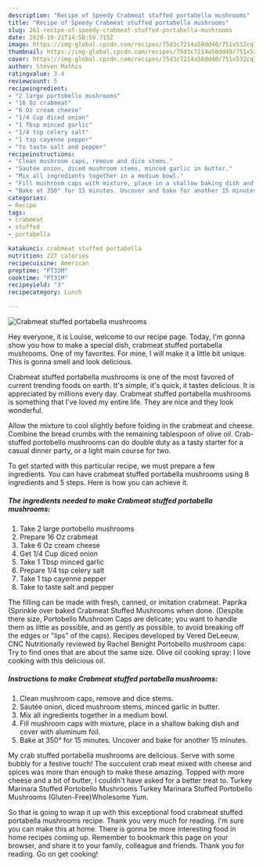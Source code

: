 ```yaml
---
description: "Recipe of Speedy Crabmeat stuffed portabella mushrooms"
title: "Recipe of Speedy Crabmeat stuffed portabella mushrooms"
slug: 261-recipe-of-speedy-crabmeat-stuffed-portabella-mushrooms
date: 2020-10-21T14:58:59.715Z
image: https://img-global.cpcdn.com/recipes/75d3c7214a58dd40/751x532cq70/crabmeat-stuffed-portabella-mushrooms-recipe-main-photo.jpg
thumbnail: https://img-global.cpcdn.com/recipes/75d3c7214a58dd40/751x532cq70/crabmeat-stuffed-portabella-mushrooms-recipe-main-photo.jpg
cover: https://img-global.cpcdn.com/recipes/75d3c7214a58dd40/751x532cq70/crabmeat-stuffed-portabella-mushrooms-recipe-main-photo.jpg
author: Steven Mathis
ratingvalue: 3.4
reviewcount: 5
recipeingredient:
- "2 large portobello mushrooms"
- "16 Oz crabmeat"
- "6 Oz cream cheese"
- "1/4 Cup diced onion"
- "1 Tbsp minced garlic"
- "1/4 tsp celery salt"
- "1 tsp cayenne pepper"
- "to taste salt and pepper"
recipeinstructions:
- "Clean mushroom caps, remove and dice stems."
- "Sautée onion, diced mushroom stems, minced garlic in butter."
- "Mix all ingredients together in a medium bowl."
- "Fill mushroom caps with mixture, place in a shallow baking dish and cover with aluminum foil."
- "Bake at 350° for 15 minutes. Uncover and bake for another 15 minutes."
categories:
- Recipe
tags:
- crabmeat
- stuffed
- portabella

katakunci: crabmeat stuffed portabella 
nutrition: 227 calories
recipecuisine: American
preptime: "PT33M"
cooktime: "PT31M"
recipeyield: "3"
recipecategory: Lunch

---
```



![Crabmeat stuffed portabella mushrooms](https://img-global.cpcdn.com/recipes/75d3c7214a58dd40/751x532cq70/crabmeat-stuffed-portabella-mushrooms-recipe-main-photo.jpg)

Hey everyone, it is Louise, welcome to our recipe page. Today, I'm gonna show you how to make a special dish, crabmeat stuffed portabella mushrooms. One of my favorites. For mine, I will make it a little bit unique. This is gonna smell and look delicious.

Crabmeat stuffed portabella mushrooms is one of the most favored of current trending foods on earth. It's simple, it's quick, it tastes delicious. It is appreciated by millions every day. Crabmeat stuffed portabella mushrooms is something that I've loved my entire life. They are nice and they look wonderful.

Allow the mixture to cool slightly before folding in the crabmeat and cheese. Combine the bread crumbs with the remaining tablespoon of olive oil. Crab-stuffed portobello mushrooms can do double duty as a tasty starter for a casual dinner party, or a light main course for two.


To get started with this particular recipe, we must prepare a few ingredients. You can have crabmeat stuffed portabella mushrooms using 8 ingredients and 5 steps. Here is how you can achieve it.

<!--inarticleads1-->

##### The ingredients needed to make Crabmeat stuffed portabella mushrooms:

1. Take 2 large portobello mushrooms
1. Prepare 16 Oz crabmeat
1. Take 6 Oz cream cheese
1. Get 1/4 Cup diced onion
1. Take 1 Tbsp minced garlic
1. Prepare 1/4 tsp celery salt
1. Take 1 tsp cayenne pepper
1. Take to taste salt and pepper


The filling can be made with fresh, canned, or imitation crabmeat. Paprika (Sprinkle over baked Crabmeat Stuffed Mushrooms when done. (Despite there size, Portobello Mushroom Caps are delicate; you want to handle them as little as possible, and as gently as possible, to avoid breaking off the edges or &#34;lips&#34; of the caps). Recipes developed by Vered DeLeeuw, CNC Nutritionally reviewed by Rachel Benight Portobello mushroom caps: Try to find ones that are about the same size. Olive oil cooking spray: I love cooking with this delicious oil. 

<!--inarticleads2-->

##### Instructions to make Crabmeat stuffed portabella mushrooms:

1. Clean mushroom caps, remove and dice stems.
1. Sautée onion, diced mushroom stems, minced garlic in butter.
1. Mix all ingredients together in a medium bowl.
1. Fill mushroom caps with mixture, place in a shallow baking dish and cover with aluminum foil.
1. Bake at 350° for 15 minutes. Uncover and bake for another 15 minutes.


My crab stuffed portabella mushrooms are delicious. Serve with some bubbly for a festive touch! The succulent crab meat mixed with cheese and spices was more than enough to make these amazing. Topped with more cheese and a bit of butter, I couldn&#39;t have asked for a better treat to. Turkey Marinara Stuffed Portobello Mushrooms Turkey Marinara Stuffed Portobello Mushrooms (Gluten-Free)Wholesome Yum. 

So that is going to wrap it up with this exceptional food crabmeat stuffed portabella mushrooms recipe. Thank you very much for reading. I'm sure you can make this at home. There is gonna be more interesting food in home recipes coming up. Remember to bookmark this page on your browser, and share it to your family, colleague and friends. Thank you for reading. Go on get cooking!
